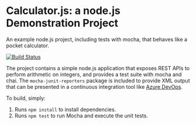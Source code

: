 Calculator.js: a node.js Demonstration Project
==============================================
An example node.js project, including tests with mocha, that behaves like
a pocket calculator.

[![Build Status](https://dev.azure.com/lioryantov/Integrating%20External%20Source%20Control%20with%20Azure%20Pipelines/_apis/build/status/lioryantov.calculator?branchName=refs%2Fpull%2F1%2Fmerge)](https://dev.azure.com/lioryantov/Integrating%20External%20Source%20Control%20with%20Azure%20Pipelines/_build/latest?definitionId=3&branchName=refs%2Fpull%2F1%2Fmerge)

The project contains a simple node.js application that exposes REST APIs
to perform arithmetic on integers, and provides a test suite with mocha
and chai.  The `mocha-junit-reporters` package is included to provide XML
output that can be presented in a continuous integration tool like
[Azure DevOps](https://azure.com/devops).

To build, simply:

1. Runs `npm install` to install dependencies.
2. Runs `npm test` to run Mocha and execute the unit tests.


